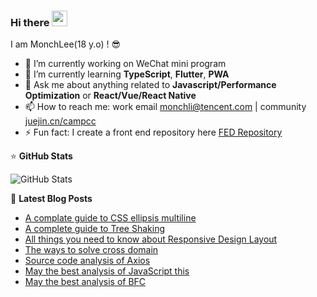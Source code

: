 ### Hi there <a href="https://www.gautamkrishnar.com/"><img src="https://media.giphy.com/media/hvRJCLFzcasrR4ia7z/giphy.gif" width="25px"></a>

I am MonchLee(18 y.o) ! 😎

- 🔭 I’m currently working on WeChat mini program
- 🌱 I’m currently learning **TypeScript**, **Flutter**, **PWA**
- 💬 Ask me about anything related to **Javascript/Performance Optimization** or **React/Vue/React Native**
- 📫 How to reach me: work email <a href="mailto:monchli@tencent.com">monchli@tencent.com</a> | community [juejin.cn/campcc](https://juejin.cn/user/3861140566717214/posts)
- ⚡ Fun fact: I create a front end repository here [FED Repository](https://campcc.github.io/repository/)

⭐ **GitHub Stats**
<!-- GitHub Stats -->
<img alt = "GitHub Stats" src="https://github-readme-stats.vercel.app/api?username=campcc&show_icons=true&hide=issues&icon_color=000000&hide_border=true&title_color=5391FE&text_color=555">

📕 **Latest Blog Posts**
<!-- BLOG-POST-LIST:START -->
- [A complate guide to CSS ellipsis multiline](https://github.com/campcc/blog/issues/27)
- [A complete guide to Tree Shaking](https://github.com/campcc/blog/issues/26)
- [All things you need to know about Responsive Design Layout](https://github.com/campcc/blog/issues/24)
- [The ways to solve cross domain](https://github.com/campcc/blog/issues/15)
- [Source code analysis of Axios](https://github.com/campcc/blog/issues/23)
- [May the best analysis of JavaScript this](https://github.com/campcc/blog/issues/19)
- [May the best analysis of BFC](https://github.com/campcc/blog/issues/16)
<!-- BLOG-POST-LIST:END -->

